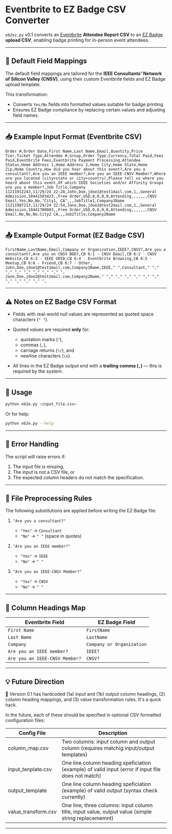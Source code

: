 # Eventbrite to EZ Badge CSV Converter

`eb2ez.py` v0.1 converts an [Eventbrite](https://www.eventbrite.com/) **Attendee Report CSV** to an [EZ Badge](https://ez-badge.com/) **upload CSV**, enabling badge printing for in-person event attendees.

---

## 🧾 Default Field Mappings

The default field mappings are tailored for the **IEEE Consultants' Network of Silicon Valley (CNSV)**, using their custom Eventbrite fields and EZ Badge upload template.

This transformation:

* Converts `Yes/No` fields into formatted values suitable for badge printing.
* Ensures EZ Badge compliance by replacing certain values and adjusting field names.

---

## 📥 Example Input Format (Eventbrite CSV)

```
Order #,Order Date,First Name,Last Name,Email,Quantity,Price Tier,Ticket Type,Attendee #,Group,Order Type,Currency,Total Paid,Fees Paid,Eventbrite Fees,Eventbrite Payment Processing,Attendee Status,Home Address 1,Home Address 2,Home City,Home State,Home Zip,Home Country,How did you hear about this event?,Are you a consultant?,Are you an IEEE member?,Are you an IEEE-CNSV Member?,Where are you located (city+state or city+country),Please tell us where you heard about this event,Of which IEEE Societies and/or Affinity Groups are you a member?,Job Title,Company
11211912243,11/29/24 22:28,John,Doe,jdoe1@test1mail.com,1,,General Admission,18441583423,,Free Order,USD,0,0,0,0,Attending,,,,,,,CNSV Email,Yes,No,No,"City1, CA",,,JobTitle1,Company1Name
11211987213,11/29/24 22:54,Jane,Doe,jdoe2@test2mail.com,1,,General Admission,18441700883,,Free Order,USD,0,0,0,0,Attending,,,,,,,CNSV Email,No,No,No,City2 CA,,,Job2Title,Company2Name
```

---

## 📤 Example Output Format (EZ Badge CSV)

```
FirstName,LastName,Email,Company or Organization,IEEE?,CNSV?,Are you a consultant?,Are you on CNSV BOD?,CB 6:1 - CNSV Email,CB 6:2 - CNSV Website,CB 6:3 - IEEE GRID,CB 6:4 - Eventbrite Browsing,CB 6:5 - Meetup,CB 6:6 - Friend,CB 6:7 - Other,
John,Doe,jdoe1@test1mail.com,Company1Name,IEEE," ",Consultant," "," "," "," "," "," "," "," ",
Jane,Doe,jdoe2@test2mail.com,Company2Name," "," "," "," "," "," "," "," "," "," "," ",
```

---

## ⚠️ Notes on EZ Badge CSV Format

* Fields with real-world null values are represented as quoted space characters (`" "`).
* Quoted values are required **only** for:

  * quotation marks (`"`),
  * commas (`,`),
  * carriage returns (`\r`), and
  * newline characters (`\n`).
* All lines in the EZ Badge output end with a **trailing comma (`,`)** — this is required by the system.

---

## 🧰 Usage

```bash
python eb2e.py <input_file.csv>
```

Or for help:

```bash
python eb2e.py --help
```

---

## 🛑 Error Handling

The script will raise errors if:

1. The input file is missing,
2. The input is not a CSV file, or
3. The expected column headers do not match the specification.

---

## 🧹 File Preprocessing Rules

The following substitutions are applied before writing the EZ Badge file:

1. `"Are you a consultant?"`

   * `"Yes"` → `Consultant`
   * `"No"`  → `" "` (space in quotes)

2. `"Are you an IEEE member?"`

   * `"Yes"` → `IEEE`
   * `"No"`  → `" "`

3. `"Are you an IEEE-CNSV Member?"`

   * `"Yes"` → `CNSV`
   * `"No"`  → `" "`

---

## 🔁 Column Headings Map

| Eventbrite Field               | EZ Badge Field            |
| ------------------------------ | ------------------------- |
| `First Name`                   | `FirstName`               |
| `Last Name`                    | `LastName`                |
| `Company`                      | `Company or Organization` |
| `Are you an IEEE member?`      | `IEEE?`                   |
| `Are you an IEEE-CNSV Member?` | `CNSV?`                   |

---

## 💡 Future Direction

🔔 Version 0.1 has hardcoded (1a) input and (1b) output column headings, (2) column heading mappings, and (3) value transformation rules. It's a quick hack.

In the future, each of these should be specified in optional CSV formatted configuration files:

| Config File               | Description                                     |
| -------------------- | ---------------------------------------------------- |
| column_map.csv       | Two columns: input column and output column (requires matchig input/output templates) |
| input_tenplate.csv   | One line column heading speficiation (example) of valid input (error if input file does not match) |
| output_template      | One line column heading speficiation (example) of valid output (syntax check currently) |
| value_transform.csv  | One line, three columns: input column title, input value, output value (simple string replacememnt) |

---
